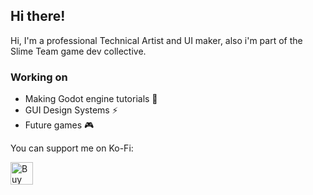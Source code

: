 ## Hi there!

Hi, I'm a professional Technical Artist and UI maker, also i'm part of the Slime Team game dev collective.

### Working on

- Making Godot engine tutorials 🤖
- GUI Design Systems ⚡
- Future games 🎮


You can support me on Ko-Fi:

<a href='https://ko-fi.com/D1D669YMD' target='_blank'><img height='36' style='border:0px;height:36px;' src='https://cdn.ko-fi.com/cdn/kofi4.png?v=3' border='0' alt='Buy Me a Coffee at ko-fi.com' /></a>
